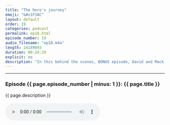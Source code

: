 ```yaml
---
title: "The hero's journey"
emoji: "&#x1F3AC"
layout: default
order: 19
categories: podcast
permalink: ep18.html
episode_number: 19
audio_filename: "ep18.m4a"
length: 24189093
duration: 00:24:29
explicit: no
description: "In this behind the scenes, BONUS episode, David and Mack and Mike discuss the hero's journey in modern cinema."
---
```


<hr />
<p>
<h3>Episode {{ page.episode_number | minus: 1 }}: {{ page.title }}</h3>
{{ page.description }}
<br />
<br />
<audio controls="">
<source src="{{ site.podcast_audio_prefix | append: page.audio_filename }}" type="audio/x-m4a" />
Your browser does not support the audio element.
</audio>
</p>

